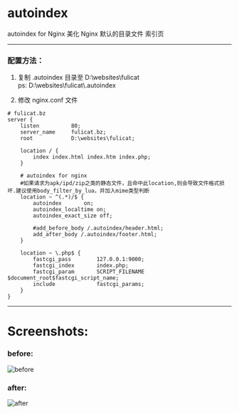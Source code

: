 # autoindex
autoindex for Nginx
美化 Nginx 默认的目录文件 索引页

------

### 配置方法：

1. 复制 .autoindex 目录至 D:\websites\fulicat\
ps: D:\websites\fulicat\\.autoindex
  

2. 修改 nginx.conf 文件

```
# fulicat.bz
server {
    listen          80;
    server_name     fulicat.bz;
    root            D:\websites\fulicat;

    location / {
        index index.html index.htm index.php;
    }

    # autoindex for nginx 
    #如果请求为apk/ipd/zip之类的静态文件，且命中此location,则会导致文件格式损坏.建议使用body_filter_by_lua，并加入mime类型判断
    location ~ ^(.*)/$ {
        autoindex       on;
        autoindex_localtime on;
        autoindex_exact_size off;

        #add_before_body /.autoindex/header.html;
        add_after_body /.autoindex/footer.html;
    }

    location ~ \.php$ {
        fastcgi_pass        127.0.0.1:9000;
        fastcgi_index       index.php;
        fastcgi_param       SCRIPT_FILENAME  $document_root$fastcgi_script_name;
        include             fastcgi_params;
    }
}
```

------


# Screenshots:

### before:
![before](https://raw.githubusercontent.com/fulicat/autoindex/master/autoindex_before.png)

### after:
![after](https://raw.githubusercontent.com/fulicat/autoindex/master/autoindex_after.png)
